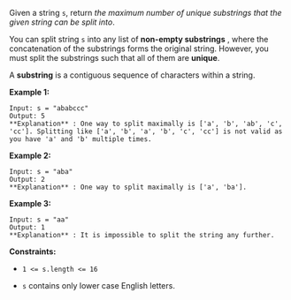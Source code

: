 Given a string `s`, return _the maximum  number of unique substrings that the
given string can be split into_.

You can split string `s` into any list of  **non-empty substrings** , where
the concatenation of the substrings forms the original string. However, you
must split the substrings such that all of them are **unique**.

A **substring** is a contiguous sequence of characters within a string.



**Example 1:**

    
    
    Input: s = "ababccc"
    Output: 5
    **Explanation** : One way to split maximally is ['a', 'b', 'ab', 'c', 'cc']. Splitting like ['a', 'b', 'a', 'b', 'c', 'cc'] is not valid as you have 'a' and 'b' multiple times.
    

**Example 2:**

    
    
    Input: s = "aba"
    Output: 2
    **Explanation** : One way to split maximally is ['a', 'ba'].
    

**Example 3:**

    
    
    Input: s = "aa"
    Output: 1
    **Explanation** : It is impossible to split the string any further.
    



**Constraints:**

  * `1 <= s.length <= 16`

  * `s` contains only lower case English letters.

